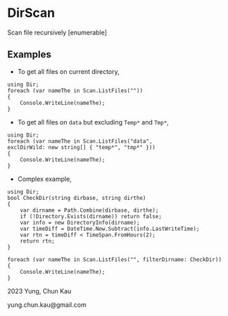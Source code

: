 # DirScan
Scan file recursively [enumerable]

## Examples
* To get all files on current directory,
```
using Dir;
foreach (var nameThe in Scan.ListFiles(""))
{
    Console.WriteLine(nameThe);
}
```

* To get all files on ```data``` but excluding ```Temp*``` and ```Tmp*```,
```
using Dir;
foreach (var nameThe in Scan.ListFiles("data",
exclDirWild: new string[] { "temp*", "tmp*" }))
{
    Console.WriteLine(nameThe);
}
```

* Complex example,
```
using Dir;
bool CheckDir(string dirbase, string dirthe)
{
    var dirname = Path.Combine(dirbase, dirthe);
    if (!Directory.Exists(dirname)) return false;
    var info = new DirectoryInfo(dirname);
    var timeDiff = DateTime.Now.Subtract(info.LastWriteTime);
    var rtn = timeDiff < TimeSpan.FromHours(2);
    return rtn;
}

foreach (var nameThe in Scan.ListFiles("", filterDirname: CheckDir))
{
    Console.WriteLine(nameThe);
}
```

<p>2023 Yung, Chun Kau</p>
yung.chun.kau@gmail.com
